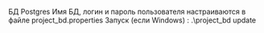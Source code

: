 БД Postgres
Имя БД, логин и пароль пользователя настраиваются в файле project_bd.properties
Запуск (если Windows) : .\project_bd update